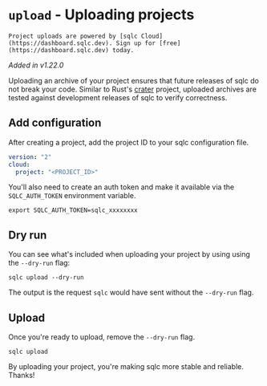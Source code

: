 # `upload` - Uploading projects

```{note}
Project uploads are powered by [sqlc Cloud](https://dashboard.sqlc.dev). Sign up for [free](https://dashboard.sqlc.dev) today.
```

*Added in v1.22.0*

Uploading an archive of your project ensures that future releases of sqlc do not
break your code. Similar to Rust's [crater](https://github.com/rust-lang/crater)
project, uploaded archives are tested against development releases of sqlc to
verify correctness.

## Add configuration

After creating a project, add the project ID to your sqlc configuration file.

```yaml
version: "2"
cloud:
  project: "<PROJECT_ID>"
```

You'll also need to create an auth token and make it available via the
`SQLC_AUTH_TOKEN` environment variable.

```shell
export SQLC_AUTH_TOKEN=sqlc_xxxxxxxx
```

## Dry run

You can see what's included when uploading your project by using using the
`--dry-run` flag:

```shell
sqlc upload --dry-run
```

The output is the request `sqlc` would have sent without the `--dry-run` flag.

## Upload

Once you're ready to upload, remove the `--dry-run` flag.

```shell
sqlc upload
```

By uploading your project, you're making sqlc more stable and reliable. Thanks!
